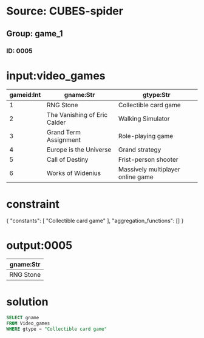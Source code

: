 # Source: CUBES-spider
## Group: game_1
### ID: 0005

# input:video_games

| gameid:Int | gname:Str | gtype:Str |
|---|---|---|
| 1 | RNG Stone | Collectible card game |
| 2 | The Vanishing of Eric Calder | Walking Simulator |
| 3 | Grand Term Assignment | Role-playing game |
| 4 | Europe is the Universe | Grand strategy |
| 5 | Call of Destiny | Frist-person shooter |
| 6 | Works of Widenius | Massively multiplayer online game |

# constraint

{
  "constants": [
    "Collectible card game"
  ],
  "aggregation_functions": []
}

# output:0005

| gname:Str |
|---|
| RNG Stone |

# solution

```sql
SELECT gname
FROM Video_games
WHERE gtype = "Collectible card game"
```
